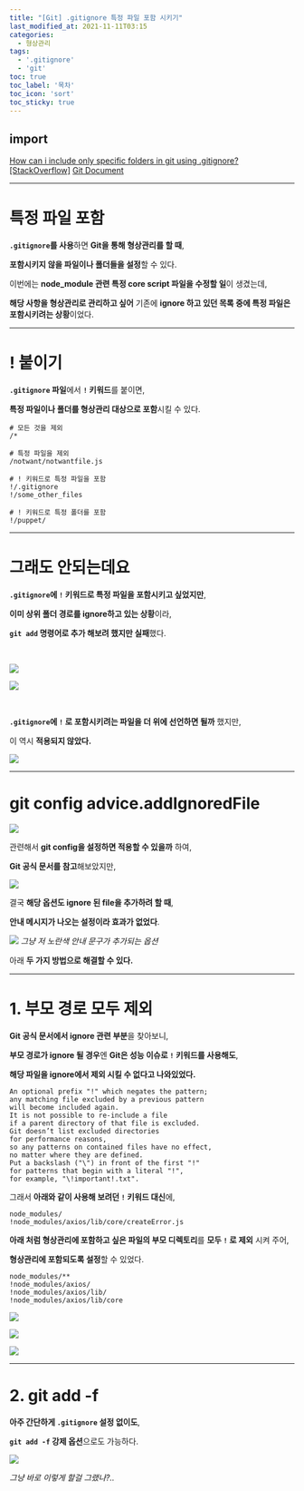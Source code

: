 ```yaml
---
title: "[Git] .gitignore 특정 파일 포함 시키기"
last_modified_at: 2021-11-11T03:15
categories: 
  - 형상관리
tags: 
  - '.gitignore' 
  - 'git'
toc: true
toc_label: '목차'
toc_icon: 'sort'
toc_sticky: true
---
```

## import

[How can i include only specific folders in git using .gitignore?[StackOverflow]](https://stackoverflow.com/questions/23301107/how-can-i-include-only-specific-folders-in-git-using-gitignore)
[Git Document](https://git-scm.com/docs/git-config)


---
# 특정 파일 포함

**`.gitignore`를 사용**하면 **Git을 통해 형상관리를 할 때**,

**포함시키지 않을 파일이나 폴더들을 설정**할 수 있다.

이번에는 **node_module 관련 특정 core script 파일을 수정할 일**이 생겼는데,

**해당 사항을 형상관리로 관리하고 싶어** 기존에 **ignore 하고 있던 목록 중에 특정 파일은 포함시키려는 상황**이었다.

---

# ! 붙이기

**`.gitignore` 파일**에서 **`!` 키워드**를 붙이면,

**특정 파일이나 폴더를 형상관리 대상으로 포함**시킬 수 있다.





```
# 모든 것을 제외
/*

# 특정 파일을 제외
/notwant/notwantfile.js

# ! 키워드로 특정 파일을 포함
!/.gitignore
!/some_other_files

# ! 키워드로 특정 폴더를 포함
!/puppet/

```

---

# 그래도 안되는데요

**`.gitignore`에 `!` 키워드로 특정 파일을 포함시키고 싶었지만**,

**이미 상위 폴더 경로를 ignore하고 있는 상황**이라,

**`git add` 명령어로 추가 해보려 했지만 실패**했다.

<br>



![](https://images.velog.io/images/gillog/post/5133df70-6f1a-4a30-9eca-cd1cb1219050/image.png)



![](https://images.velog.io/images/gillog/post/77931a9a-79fb-47cb-b8ab-450bf750df21/image.png)

<br>

**`.gitignore`에 `!` 로 포함시키려는 파일을 더 위에 선언하면 될까** 했지만,

이 역시 **적용되지 않았다.**

![](https://images.velog.io/images/gillog/post/889fe525-ba10-4dbe-a631-d41596114351/image.png)


---

# git config advice.addIgnoredFile

![](https://images.velog.io/images/gillog/post/f7f00a1e-779c-4c0f-af9e-efd96b20e860/image.png)

관련해서 **git config을 설정하면 적용할 수 있을까** 하여,

**Git 공식 문서를 참고**해보았지만,

![](https://images.velog.io/images/gillog/post/79454191-7e1f-4e68-99d6-68d0adb00ed4/image.png)

결국 **해당 옵션도 ignore 된 file을 추가하려 할 때**,

**안내 메시지가 나오는 설정이라 효과가 없었다**.

![](https://images.velog.io/images/gillog/post/cb2da1ad-fb0a-4dce-aeee-bc0aef60e36b/image.png)
_그냥 저 노란색 안내 문구가 추가되는 옵션_




아래 **두 가지 방법으로 해결할 수 있다.**

---

# 1. 부모 경로 모두 제외

**Git 공식 문서에서 ignore 관련 부분**을 찾아보니,

**부모 경로가 ignore 될 경우**엔 **Git은 성능 이슈로 `!` 키워드를 사용해도**,

**해당 파일을 ignore에서 제외 시킬 수 없다고 나와있었다.**

```
An optional prefix "!" which negates the pattern; 
any matching file excluded by a previous pattern 
will become included again.
It is not possible to re-include a file 
if a parent directory of that file is excluded. 
Git doesn’t list excluded directories 
for performance reasons, 
so any patterns on contained files have no effect, 
no matter where they are defined. 
Put a backslash ("\") in front of the first "!" 
for patterns that begin with a literal "!",
for example, "\!important!.txt".
```

그래서 **아래와 같이 사용해 보려던 `!` 키워드 대신**에,

```
node_modules/
!node_modules/axios/lib/core/createError.js
```

**아래 처럼 형상관리에 포함하고 싶은 파일의 부모 디렉토리**를 **모두 `!` 로 제외** 시켜 주어,

**형상관리에 포함되도록 설정**할 수 있었다.

```
node_modules/**
!node_modules/axios/
!node_modules/axios/lib/
!node_modules/axios/lib/core
```


![](https://images.velog.io/images/gillog/post/4032d531-766c-4a17-bd6f-dce4b193afb6/image.png)

![](https://images.velog.io/images/gillog/post/491d3c06-aab5-4428-8731-30a2dfdf5352/image.png)


![](https://images.velog.io/images/gillog/post/a34211bf-540b-47a3-9c66-243851b369da/image.png)




---

# 2. git add -f

**아주 간단하게 `.gitignore` 설정 없이도**,

**`git add -f` 강제 옵션**으로도 가능하다.

![](https://images.velog.io/images/gillog/post/184003fe-7bb3-4b06-9aab-2fa4d8d78a9c/image.png)

_그냥 바로 이렇게 할걸 그랬나?.._
